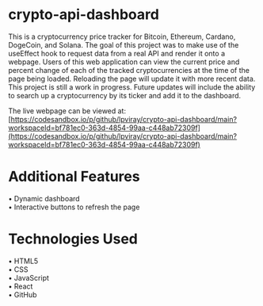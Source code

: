 # crypto-api-dashboard
This is a cryptocurrency price tracker for Bitcoin, Ethereum, Cardano, DogeCoin, and Solana. The goal of this project was to make use of the useEffect hook to request data from a real API and render it onto a webpage. Users of this web application can view the current price and percent change of each of the tracked cryptocurrencies at the time of the page being loaded. Reloading the page will update it with more recent data. This project is still a work in progress. Future updates will include the ability to search up a cryptocurrency by its ticker and add it to the dashboard.<br>

The live webpage can be viewed at: [https://codesandbox.io/p/github/lpviray/crypto-api-dashboard/main?workspaceId=bf781ec0-363d-4854-99aa-c448ab72309f](https://codesandbox.io/p/github/lpviray/crypto-api-dashboard/main?workspaceId=bf781ec0-363d-4854-99aa-c448ab72309f)

# Additional Features
 • Dynamic dashboard<br/>
 • Interactive buttons to refresh the page<br/>

 # Technologies Used
 • HTML5<br/>
 • CSS<br/>
 • JavaScript<br/>
 • React<br/>
 • GitHub<br/>
